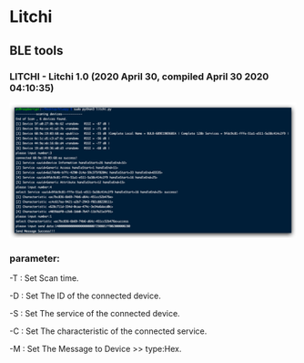 # Litchi
## BLE tools

### LITCHI - Litchi 1.0 (2020 April 30, compiled April 30 2020 04:10:35)

![example](./fat.jpg)

### parameter:


  -T : Set Scan time.
  
  
  -D : Set The ID of the connected device.
  
  
  -S : Set The service of the connected device.
  
  
  -C : Set The characteristic of the connected service.
  
  
  -M : Set The Message to Device >> type:Hex.



